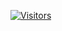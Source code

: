 [![Visitors](https://p-badge.zekker-dev.tk/github/zekker6.svg)](https://p-badge.zekker-dev.tk/github/zekker6.svg)

